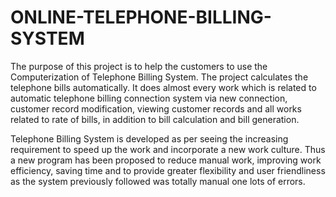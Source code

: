 # ONLINE-TELEPHONE-BILLING-SYSTEM

The purpose of this project is to help the customers to use the Computerization of Telephone Billing System. The project calculates the telephone bills automatically. It does almost every work which is related to automatic telephone billing connection system via new connection, customer record modification, viewing customer records and all works related to rate of bills, in addition to bill calculation and bill generation.

Telephone Billing System is developed as per seeing the increasing requirement to speed up the work and incorporate a new work culture. Thus a new program has been proposed to reduce manual work, improving  work efficiency, saving time and to provide greater flexibility and user friendliness as the system previously followed was totally manual one lots of errors.
